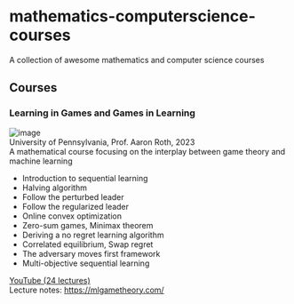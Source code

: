 # mathematics-computerscience-courses
A collection of awesome mathematics and computer science courses 


## Courses

### Learning in Games and Games in Learning
![image](https://github.com/user-attachments/assets/a1d55878-2c1a-4ccc-9e89-744c92fd7521)  
University of Pennsylvania, Prof. Aaron Roth, 2023  
A mathematical course focusing on the interplay between game theory and machine learning  

- Introduction to sequential learning
- Halving algorithm
- Follow the perturbed leader
- Follow the regularized leader
- Online convex optimization
- Zero-sum games, Minimax theorem
- Deriving a no regret learning algorithm
- Correlated equilibrium, Swap regret
- The adversary moves first framework
- Multi-objective sequential learning 

[YouTube (24 lectures)](https://www.youtube.com/playlist?list=PLlIlhe_rS4U2p_fxYwB15nhzHEKF53xUl)  
Lecture notes: https://mlgametheory.com/
